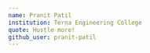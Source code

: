 ```yaml
---
name: Pranit Patil
institution: Terna Engineering College
quote: Hustle more!
github_user: pranit-patil
---
```


